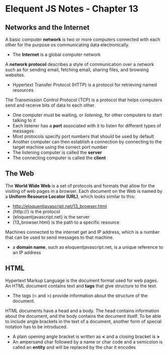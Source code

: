 # Elequent JS Notes - Chapter 13

## Networks and the Internet
A basic computer __network__ is two or more computers connected with each other for the purpose os communicating data electronically. 
- The __Internet__ is a global computer network

A __network protocol__ describes a style of communication over a network such as for sending email, fetching email, sharing files, and browsing websites.
- Hypertext Transfer Protocol (HTTP) is a protocol for retrieving named resources

The Transmission Control Protocol (TCP) is a protocol that helps computers send and receive bits of data to each other. 
- One computer must be waiting, or _listening_, for other computers to start talking to it
- Each listener has a __port__ associated with it to listen for different types of messages
- Most protocols specify port numbers that should be used by default
- Another computer can then establish a connection by connecting to the target machine using the correct port number
- The listening computer is called the __server__
- The connecting computer is called the __client__

## The Web
The __World Wide Web__ is a set of protocols and formats that allow for the visiting of web pages in a browser. Each document on the Web is named by a __Uniform Resource Locator (URL)__, which looks similar to this:
- http://eloquentjavascript.net/13_browser.html 
- {http://} is the protocol
- {eloquentjavascript.net} is the server
- {13_browser.html} is the path to a specific resource 

Machines connected to the internet get and IP address, which is a number that can be used to send messages to that machine. 
- a __domain name__, such as eloquentjavascript.net, is a unique reference to an IP address 

## HTML
Hypertext Markup Language is the document format used for web pages. An HTML document contains text and __tags__ that give structure to the text. 
- The tags (< and >) provide information about the structure of the document. 

HTML documents have a head and a body. The head contains information about the document, and the body contains the document itself. To be able to include angle brackets in the text of a document, another form of special notation has to be introduced.
- A plain opening angle bracket is written as __&lt;__ and a closing bracket is __&gt;__
- An ampersand char followed by a name or char code and a semicolon is called an __entity__ and will be replaced by the char it encodes

